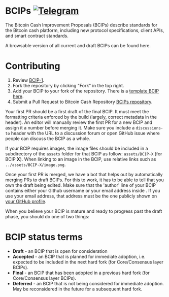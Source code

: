 # BCIPs [![Telegram](https://badges.telegram.im/Join%20Chat.svg)](https://t.me/BitcoinCash123)
The Bitcoin Cash Improvement Proposals (BCIPs) describe standards for the Bitcoin cash platform, including new protocol specifications, client APIs, and smart contract standards.

A browsable version of all current and draft BCIPs can be found here.

# Contributing

 1. Review [BCIP-1](BCIPs/BCIP-1.md).
 2. Fork the repository by clicking "Fork" in the top right.
 3. Add your BCIP to your fork of the repository. There is a [template BCIP here](BCIP-X.md).
 4. Submit a Pull Request to Bitcoin Cash Repository [BCIPs repository](https://github.com/sriharikapu/BCIPs).

Your first PR should be a first draft of the final BCIP. It must meet the formatting criteria enforced by the build (largely, correct metadata in the header). An editor will manually review the first PR for a new BCIP and assign it a number before merging it. Make sure you include a `discussions-to` header with the URL to a discussion forum or open GitHub issue where people can discuss the BCIP as a whole.

If your BCIP requires images, the image files should be included in a subdirectory of the `assets` folder for that BCIP as follow: `assets/BCIP-X` (for BCIP **X**). When linking to an image in the BCIP, use relative links such as `../assets/BCIP-X/image.png`.

Once your first PR is merged, we have a bot that helps out by automatically merging PRs to draft BCIPs. For this to work, it has to be able to tell that you own the draft being edited. Make sure that the 'author' line of your BCIP contains either your Github username or your email address inside <triangular brackets>. If you use your email address, that address must be the one publicly shown on [your GitHub profile](https://github.com/settings/profile).

When you believe your BCIP is mature and ready to progress past the draft phase, you should do one of two things:


# BCIP status terms
* **Draft** - an BCIP that is open for consideration
* **Accepted** - an BCIP that is planned for immediate adoption, i.e. expected to be included in the next hard fork (for Core/Consensus layer BCIPs).
* **Final** - an BCIP that has been adopted in a previous hard fork (for Core/Consensus layer BCIPs).
* **Deferred** - an BCIP that is not being considered for immediate adoption. May be reconsidered in the future for a subsequent hard fork.


